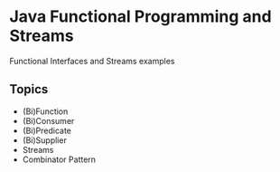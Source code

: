 # Java Functional Programming and Streams
Functional Interfaces and Streams examples

## Topics
- (Bi)Function
- (Bi)Consumer
- (Bi)Predicate
- (Bi)Supplier
- Streams
- Combinator Pattern
